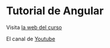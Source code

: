# Tutorial de Angular

Visita [la web del curso](https://tutorialangular-50b55.firebaseapp.com/) 

El canal de [Youtube](https://www.youtube.com/watch?v=0BhbVN_sJIA&list=PLuF0YXOhsccC162Kz1BsmfRWgHOtTq5F3)


